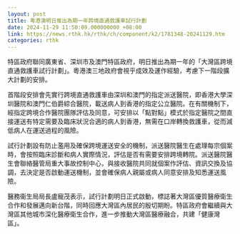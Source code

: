 ```yaml
---
layout: post
title: 粵港澳明日推出為期一年跨境直通救護車試行計劃
date: 2024-11-29 11:50:09.000000000 +08:00
link: https://news.rthk.hk/rthk/ch/component/k2/1781348-20241129.htm
categories: rthk
---
```


特區政府聯同廣東省、深圳市及澳門特區政府，明日推出為期一年的「大灣區跨境直通救護車試行計劃」。粵港澳三地政府會視乎成效及運作經驗，考慮下一階段擴大計劃的安排。

首階段安排會先實行跨境直通救護車由深圳和澳門的指定派送醫院，即香港大學深圳醫院和澳門仁伯爵綜合醫院，載送病人到香港的指定公立醫院。在有關機制下，經指定跨境合作醫院團隊評估及同意，可安排以「點對點」模式於指定醫院之間直接運送有特定需要及臨床狀況合適的病人到香港，無需在口岸轉換救護車，從而減低病人在運送過程的風險。

試行計劃設有防止濫用及確保跨境運送安全的機制，派送醫院醫生在處理每宗個案時，會按照臨床診斷和病人實際情況，評估是否有需要安排跨境轉院。派送醫院醫生會聯絡醫管局重大事故控制中心，與接收醫院共同就個案作評估、資訊交換及協調，去決定是否啟動運送機制，並會確保病人親屬或病人同意安排及知悉運送風險。

醫務衞生局局長盧寵茂表示，試行計劃明日正式啟動，標誌著大灣區優質醫療衛生合作和發展邁向新台階，同時回應大灣區內居民的殷切期盼。特區政府會繼續與大灣區其他城市深化醫療衛生合作，進一步推動大灣區醫療融合，共建「健康灣區」。
